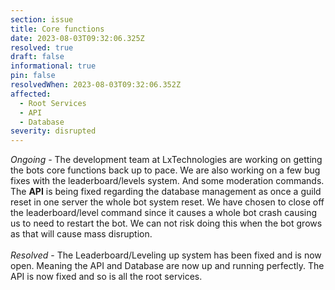 ```yaml
---
section: issue
title: Core functions
date: 2023-08-03T09:32:06.325Z
resolved: true
draft: false
informational: true
pin: false
resolvedWhen: 2023-08-03T09:32:06.352Z
affected:
  - Root Services
  - API
  - Database
severity: disrupted
---
```

*O﻿ngoing -* The development team at LxTechnologies are working on getting the bots core functions back up to pace. We are also working on a few bug fixes with the leaderboard/levels system. And some moderation commands. The **API** is being fixed regarding the database management as once a guild reset in one server the whole bot system reset. We have chosen to close off the leaderboard/level command since it causes a whole bot crash causing us to need to restart the bot. We can not risk doing this when the bot grows as that will cause mass disruption.\
\
*Resolved* - The Leaderboard/Leveling up system has been fixed and is now open. Meaning the API and Database are now up and running perfectly. The API is now fixed and so is all the root services.